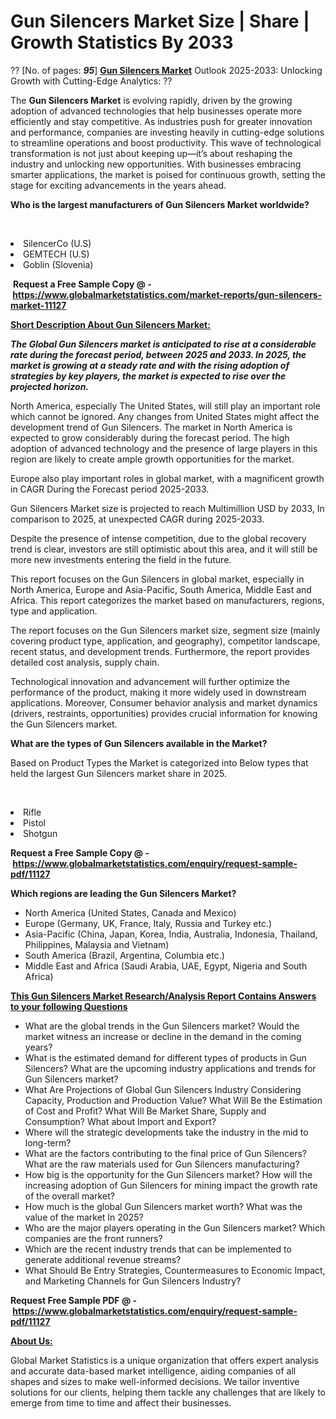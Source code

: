 <H1>Gun Silencers Market Size | Share | Growth Statistics By 2033</H1><p>?? [No. of pages:&nbsp;<strong><em>95</em></strong>]&nbsp;<strong><a href="https://www.globalmarketstatistics.com/market-reports/gun-silencers-market-11127">Gun Silencers&nbsp;Market</a></strong>&nbsp;Outlook 2025-2033: Unlocking Growth with Cutting-Edge Analytics: ??</p><p>The <strong>Gun Silencers Market</strong> is evolving rapidly, driven by the growing adoption of advanced technologies that help businesses operate more efficiently and stay competitive. As industries push for greater innovation and performance, companies are investing heavily in cutting-edge solutions to streamline operations and boost productivity. This wave of technological transformation is not just about keeping up&mdash;it&rsquo;s about reshaping the industry and unlocking new opportunities. With businesses embracing smarter applications, the market is poised for continuous growth, setting the stage for exciting advancements in the years ahead.</p><p><strong>Who is the largest manufacturers of Gun Silencers Market worldwide?</strong></p><p>&nbsp;<li>SilencerCo (U.S)<li> GEMTECH (U.S)<li> Goblin (Slovenia)</p><p>&nbsp;<strong>Request a Free Sample Copy @ -&nbsp;<a href="https://www.globalmarketstatistics.com/market-reports/gun-silencers-market-11127">https://www.globalmarketstatistics.com/market-reports/gun-silencers-market-11127</a></strong></p><p><strong><u>Short Description About Gun Silencers Market:</u></strong></p><p><strong><em>The Global Gun Silencers market is anticipated to rise at a considerable rate during the forecast period, between 2025 and 2033. In 2025, the market is growing at a steady rate and with the rising adoption of strategies by key players, the market is expected to rise over the projected horizon.</em></strong></p><p>North America, especially The United States, will still play an important role which cannot be ignored. Any changes from United States might affect the development trend of Gun Silencers. The market in North America is expected to grow considerably during the forecast period. The high adoption of advanced technology and the presence of large players in this region are likely to create ample growth opportunities for the market.</p><p>Europe also play important roles in global market, with a magnificent growth in CAGR During the Forecast period 2025-2033.</p><p>Gun Silencers Market size is projected to reach Multimillion USD by 2033, In comparison to 2025, at unexpected CAGR during 2025-2033.</p><p>Despite the presence of intense competition, due to the global recovery trend is clear, investors are still optimistic about this area, and it will still be more new investments entering the field in the future.</p><p>This report focuses on the Gun Silencers in global market, especially in North America, Europe and Asia-Pacific, South America, Middle East and Africa. This report categorizes the market based on manufacturers, regions, type and application.</p><p>The report focuses on the Gun Silencers market size, segment size (mainly covering product type, application, and geography), competitor landscape, recent status, and development trends. Furthermore, the report provides detailed cost analysis, supply chain.</p><p>Technological innovation and advancement will further optimize the performance of the product, making it more widely used in downstream applications. Moreover, Consumer behavior analysis and market dynamics (drivers, restraints, opportunities) provides crucial information for knowing the Gun Silencers market.</p><p><strong>What are the types of Gun Silencers available in the Market?</strong></p><p>Based on Product Types the Market is categorized into Below types that held the largest Gun Silencers market share in 2025.</p><p>&nbsp;<li>Rifle<li> Pistol<li> Shotgun&nbsp;</p><p><strong>Request a Free Sample Copy @ -&nbsp;<a href="https://www.globalmarketstatistics.com/enquiry/request-sample-pdf/11127">https://www.globalmarketstatistics.com/enquiry/request-sample-pdf/11127</a></strong></p><p><strong>Which regions are leading the Gun Silencers Market?</strong></p><ul><li>North America (United States, Canada and Mexico)</li><li>Europe (Germany, UK, France, Italy, Russia and Turkey etc.)</li><li>Asia-Pacific (China, Japan, Korea, India, Australia, Indonesia, Thailand, Philippines, Malaysia and Vietnam)</li><li>South America (Brazil, Argentina, Columbia etc.)</li><li>Middle East and Africa (Saudi Arabia, UAE, Egypt, Nigeria and South Africa)</li></ul><p><strong><u>This Gun Silencers Market Research/Analysis Report Contains Answers to your following Questions</u></strong></p><ul><li>What are the global trends in the Gun Silencers market? Would the market witness an increase or decline in the demand in the coming years?</li><li>What is the estimated demand for different types of products in Gun Silencers? What are the upcoming industry applications and trends for Gun Silencers market?</li><li>What Are Projections of Global Gun Silencers Industry Considering Capacity, Production and Production Value? What Will Be the Estimation of Cost and Profit? What Will Be Market Share, Supply and Consumption? What about Import and Export?</li><li>Where will the strategic developments take the industry in the mid to long-term?</li><li>What are the factors contributing to the final price of Gun Silencers? What are the raw materials used for Gun Silencers manufacturing?</li><li>How big is the opportunity for the Gun Silencers market? How will the increasing adoption of Gun Silencers for mining impact the growth rate of the overall market?</li><li>How much is the global Gun Silencers market worth? What was the value of the market In 2025?</li><li>Who are the major players operating in the Gun Silencers market? Which companies are the front runners?</li><li>Which are the recent industry trends that can be implemented to generate additional revenue streams?</li><li>What Should Be Entry Strategies, Countermeasures to Economic Impact, and Marketing Channels for Gun Silencers Industry?</li></ul><p><strong>Request Free Sample PDF @ -&nbsp;<a href="https://www.globalmarketstatistics.com/enquiry/request-sample-pdf/11127">https://www.globalmarketstatistics.com/enquiry/request-sample-pdf/11127</a></strong></p><p><strong><u>About Us:</u></strong></p><p>Global Market Statistics&nbsp;is a unique organization that offers expert analysis and accurate data-based market intelligence, aiding companies of all shapes and sizes to make well-informed decisions. We tailor inventive solutions for our clients, helping them tackle any challenges that are likely to emerge from time to time and affect their businesses.</p>
